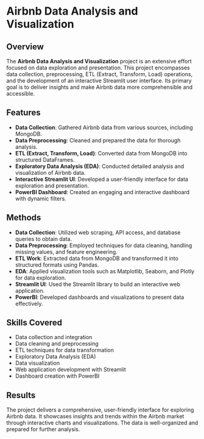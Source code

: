 # Airbnb Data Analysis and Visualization

## Overview

The **Airbnb Data Analysis and Visualization** project is an extensive effort focused on data exploration and presentation. This project encompasses data collection, preprocessing, ETL (Extract, Transform, Load) operations, and the development of an interactive Streamlit user interface. Its primary goal is to deliver insights and make Airbnb data more comprehensible and accessible.

## Features

- **Data Collection**: Gathered Airbnb data from various sources, including MongoDB.
- **Data Preprocessing**: Cleaned and prepared the data for thorough analysis.
- **ETL (Extract, Transform, Load)**: Converted data from MongoDB into structured DataFrames.
- **Exploratory Data Analysis (EDA)**: Conducted detailed analysis and visualization of Airbnb data.
- **Interactive Streamlit UI**: Developed a user-friendly interface for data exploration and presentation.
- **PowerBI Dashboard**: Created an engaging and interactive dashboard with dynamic filters.

## Methods

- **Data Collection**: Utilized web scraping, API access, and database queries to obtain data.
- **Data Preprocessing**: Employed techniques for data cleaning, handling missing values, and feature engineering.
- **ETL Work**: Extracted data from MongoDB and transformed it into structured formats using Pandas.
- **EDA**: Applied visualization tools such as Matplotlib, Seaborn, and Plotly for data exploration.
- **Streamlit UI**: Used the Streamlit library to build an interactive web application.
- **PowerBI**: Developed dashboards and visualizations to present data effectively.

## Skills Covered

- Data collection and integration
- Data cleaning and preprocessing
- ETL techniques for data transformation
- Exploratory Data Analysis (EDA)
- Data visualization
- Web application development with Streamlit
- Dashboard creation with PowerBI

## Results

The project delivers a comprehensive, user-friendly interface for exploring Airbnb data. It showcases insights and trends within the Airbnb market through interactive charts and visualizations. The data is well-organized and prepared for further analysis.
